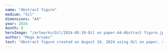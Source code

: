 ```yaml
---
name: "Abstract figure"
medium: "Oil"
dimensions: "A4"
year: 2024
month: 8
heroImage: "/artworks/Oil/2024-08-10-Oil on paper-A4-Abstract figure.jpeg"
author: "Mago Arsaev"
text: "Abstract figure created on August 10, 2024 using Oil on paper, size A4."
---
```

